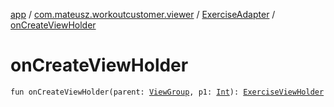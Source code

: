 [app](../../index.md) / [com.mateusz.workoutcustomer.viewer](../index.md) / [ExerciseAdapter](index.md) / [onCreateViewHolder](./on-create-view-holder.md)

# onCreateViewHolder

`fun onCreateViewHolder(parent: `[`ViewGroup`](https://developer.android.com/reference/android/view/ViewGroup.html)`, p1: `[`Int`](https://kotlinlang.org/api/latest/jvm/stdlib/kotlin/-int/index.html)`): `[`ExerciseViewHolder`](-exercise-view-holder/index.md)